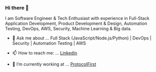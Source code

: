 ### Hi there 👋

I am Software Engineer & Tech Enthusiast with experience in Full-Stack Application Development, Product Development & Design, Automation Testing, DevOps, AWS, Security, Machine Learning & Big data.

- 💬 Ask me about ... Full Stack (JavaScript/Node.js/Python) | DevOps | Security | Automation Testing | AWS

- 📫 How to reach me: ... [Linkedin](https://www.linkedin.com/in/viyatgandhi/)

- 🔭 I’m currently working at ... [ProtocolFirst](https://protocolfirst.com)

<!--
**viyatgandhi/viyatgandhi** is a ✨ _special_ ✨ repository because its `README.md` (this file) appears on your GitHub profile.

Here are some ideas to get you started:

- 🔭 I’m currently working on ...
- 🌱 I’m currently learning ...
- 👯 I’m looking to collaborate on ...
- 🤔 I’m looking for help with ...
- 💬 Ask me about ...
- 📫 How to reach me: ...
- 😄 Pronouns: ...
- ⚡ Fun fact: ...
-->
